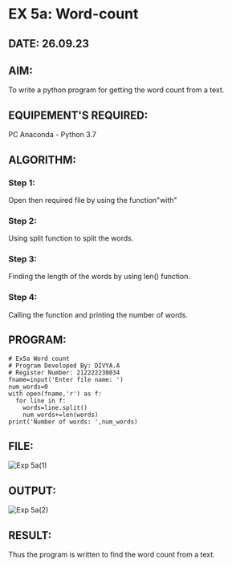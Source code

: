 # EX 5a: Word-count
## DATE: 26.09.23
## AIM:
To write a python program for getting the word count from a text.
## EQUIPEMENT'S REQUIRED: 
PC
Anaconda - Python 3.7
## ALGORITHM: 
### Step 1:

Open then required file by using the function"with"

### Step 2:

Using split function to split the words.

### Step 3:

Finding the length of the words by using len() function.

### Step 4:

Calling the function and printing the number of words.

## PROGRAM:
```
# Ex5a Word count
# Program Developed By: DIVYA.A
# Register Number: 212222230034
fname=input('Enter file name: ')
num_words=0
with open(fname,'r') as f:
  for line in f:
    words=line.split()
    num_words+=len(words)
print('Number of words: ',num_words)
```
## FILE:
![Exp 5a(1)](https://github.com/Divya110205/Word-count/assets/119404855/85098f3a-9c37-48ea-8c15-6a0d0e8c137a)

## OUTPUT:
![Exp 5a(2)](https://github.com/Divya110205/Word-count/assets/119404855/8dc736d6-2528-4b6e-884b-17d82da1db59)

## RESULT:
Thus the program is written to find the word count from a text.
